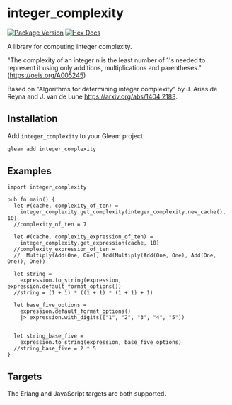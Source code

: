 # integer_complexity

[![Package Version](https://img.shields.io/hexpm/v/integer_complexity)](https://hex.pm/packages/integer_complexity)
[![Hex Docs](https://img.shields.io/badge/hex-docs-ffaff3)](https://hexdocs.pm/integer_complexity/)

A library for computing integer complexity.

"The complexity of an integer n is the least number of 1's needed to represent it using only additions, multiplications and parentheses." (<https://oeis.org/A005245>)

Based on "Algorithms for determining integer complexity" by J. Arias de Reyna and J. van de Lune
<https://arxiv.org/abs/1404.2183>.

## Installation

Add `integer_complexity` to your Gleam project.

```sh
gleam add integer_complexity
```

## Examples


```gleam
import integer_complexity

pub fn main() {
  let #(cache, complexity_of_ten) =
    integer_complexity.get_complexity(integer_complexity.new_cache(), 10)
  //complexity_of_ten = 7

  let #(cache, complexity_expression_of_ten) =
    integer_complexity.get_expression(cache, 10)
  //complexity_expression_of_ten = 
  //  Multiply(Add(One, One), Add(Multiply(Add(One, One), Add(One, One)), One))

  let string =
    expression.to_string(expression, expression.default_format_options())
  //string = (1 + 1) * ((1 + 1) * (1 + 1) + 1)

  let base_five_options = 
    expression.default_format_options()
    |> expression.with_digits(["1", "2", "3", "4", "5"])


  let string_base_five =
    expression.to_string(expression, base_five_options)
  //string_base_five = 2 * 5
}
```

## Targets

The Erlang and JavaScript targets are both supported.
